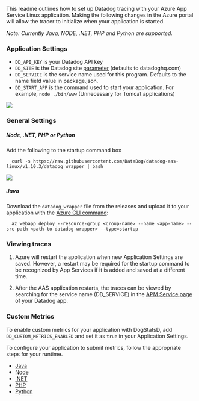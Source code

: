 This readme outlines how to set up Datadog tracing with your Azure App Service Linux application. Making the following changes in the Azure portal will allow the tracer to initialize when your application is started.

_Note: Currently Java, NODE, .NET, PHP and Python are supported._

### Application Settings
- `DD_API_KEY` is your Datadog API key
- `DD_SITE` is the Datadog site [parameter](https://docs.datadoghq.com/getting_started/site/#access-the-datadog-site) (defaults to datadoghq.com)
- `DD_SERVICE` is the service name used for this program. Defaults to the name field value in package.json.
- `DD_START_APP` is the command used to start your application. For example, `node ./bin/www` (Unnecessary for Tomcat applications)

![](https://p-qkfgo2.t2.n0.cdn.getcloudapp.com/items/v1uPLYrR/e0f4e84d-b9bf-4f90-838c-f1771cc9d95d.jpg?v=54a84161784fcf4f1df606fbf7195a65)

### General Settings
##### Node, .NET, PHP or Python
Add the following to the startup command box

      curl -s https://raw.githubusercontent.com/DataDog/datadog-aas-linux/v1.10.3/datadog_wrapper | bash

![](https://p-qkfgo2.t2.n0.cdn.getcloudapp.com/items/8LuqpR7e/6a9bf63d-5169-49d0-a68a-20e6e3009d47.jpg?v=7704a16bc91a6a57caf8befd84204415)

##### Java

Download the `datadog_wrapper` file from the releases and upload it to your application with the [Azure CLI command](https://learn.microsoft.com/en-us/azure/app-service/deploy-zip?tabs=cli#deploy-a-startup-script):

      az webapp deploy --resource-group <group-name> --name <app-name> --src-path <path-to-datadog-wrapper> --type=startup

### Viewing traces

1. Azure will restart the application when new Application Settings are saved. However, a restart may be required for the startup command to be recognized by App Services if it is added and saved at a different time.

2. After the AAS application restarts, the traces can be viewed by searching for the service name (DD_SERVICE) in the [APM Service page](https://docs.datadoghq.com/tracing/services/service_page/) of your Datadog app.

### Custom Metrics

To enable custom metrics for your application with DogStatsD, add  `DD_CUSTOM_METRICS_ENABLED` and set it as `true` in your Application Settings.

To configure your application to submit metrics, follow the appropriate steps for your runtime.

- [Java](https://docs.datadoghq.com/developers/dogstatsd/?tab=hostagent&code-lang=java)
- [Node](https://github.com/brightcove/hot-shots)
- [.NET](https://docs.datadoghq.com/developers/dogstatsd/?tab=hostagent&code-lang=dotnet#code)
- [PHP](https://docs.datadoghq.com/developers/dogstatsd/?tab=hostagent&code-lang=php)
- [Python](https://docs.datadoghq.com/developers/dogstatsd/?tab=hostagent&code-lang=python)